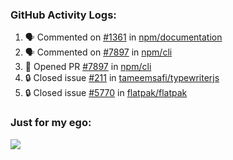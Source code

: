 

  <h3>GitHub Activity Logs:</h3>

  <!--START_SECTION:activity-->

1. 🗣 Commented on [#1361](https://github.com/npm/documentation/pull/1361#issuecomment-2464529134) in [npm/documentation](https://github.com/npm/documentation)
2. 🗣 Commented on [#7897](https://github.com/npm/cli/pull/7897#issuecomment-2462455803) in [npm/cli](https://github.com/npm/cli)
3. 💪 Opened PR [#7897](https://github.com/npm/cli/pull/7897) in [npm/cli](https://github.com/npm/cli)
4. 🔒 Closed issue [#211](https://github.com/tameemsafi/typewriterjs/issues/211) in [tameemsafi/typewriterjs](https://github.com/tameemsafi/typewriterjs)
5. 🔒 Closed issue [#5770](https://github.com/flatpak/flatpak/issues/5770) in [flatpak/flatpak](https://github.com/flatpak/flatpak)
      <!--END_SECTION:activity-->




### Just for my ego:

![](https://komarev.com/ghpvc/?username=kenshanta&color=orange&style=for-the-badge)
